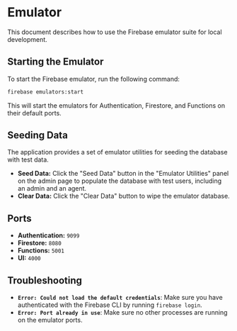 # Emulator

This document describes how to use the Firebase emulator suite for local development.

## Starting the Emulator

To start the Firebase emulator, run the following command:

```bash
firebase emulators:start
```

This will start the emulators for Authentication, Firestore, and Functions on their default ports.

## Seeding Data

The application provides a set of emulator utilities for seeding the database with test data.

- **Seed Data:** Click the "Seed Data" button in the "Emulator Utilities" panel on the admin page to populate the database with test users, including an admin and an agent.
- **Clear Data:** Click the "Clear Data" button to wipe the emulator database.

## Ports

- **Authentication:** `9099`
- **Firestore:** `8080`
- **Functions:** `5001`
- **UI:** `4000`

## Troubleshooting

- **`Error: Could not load the default credentials`**: Make sure you have authenticated with the Firebase CLI by running `firebase login`.
- **`Error: Port already in use`**: Make sure no other processes are running on the emulator ports.
